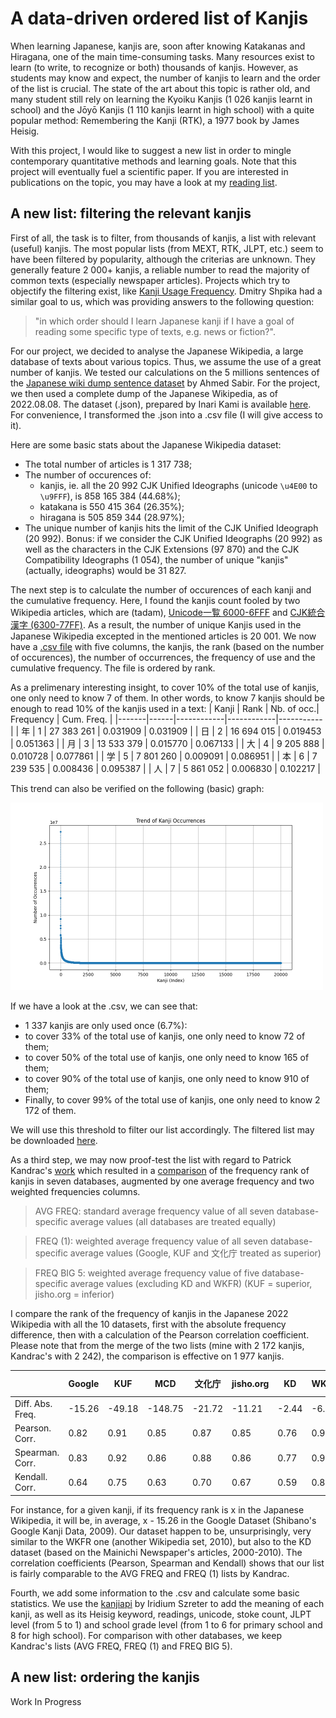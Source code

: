 # A data-driven ordered list of Kanjis

When learning Japanese, kanjis are, soon after knowing Katakanas and Hiragana, one of the main time-consuming tasks. Many resources exist to learn (to write, to recognize or both) thousands of kanjis. However, as students may know and expect, the number of kanjis to learn and the order of the list is crucial. The state of the art about this topic is rather old, and many student still rely on learning the Kyoiku Kanjis (1 026 kanjis learnt in school) and the Jōyō Kanjis (1 110 kanjis learnt in high school) with a quite popular method: Remembering the Kanji (RTK), a 1977 book by James Heisig.

With this project, I would like to suggest a new list in order to mingle contemporary quantitative methods and learning goals. Note that this project will eventually fuel a scientific paper. If you are interested in publications on the topic, you may have a look at my [reading list](https://paperpile.com/shared/K-Kanji-f_misjmpWDUatUprdI4VzbQ).

## A new list: filtering the relevant kanjis

First of all, the task is to filter, from thousands of kanjis, a list with relevant (useful) kanjis. The most popular lists (from MEXT, RTK, JLPT, etc.) seem to have been filtered by popularity, although the criterias are unknown. They generally feature 2 000+ kanjis, a reliable number to read the majority of common texts (especially newspaper articles). Projects which try to objectify the filtering exist, like [Kanji Usage Frequency](https://scriptin.github.io/kanji-frequency/). Dmitry Shpika had a similar goal to us, which was providing answers to the following question: 
> "in which order should I learn Japanese kanji if I have a goal of reading some specific type of texts, e.g. news or fiction?".

For our project, we decided to analyse the Japanese Wikipedia, a large database of texts about various topics. Thus, we assume the use of a great number of kanjis. We tested our calculations on the 5 millions sentences of the [Japanese wiki dump sentence dataset](https://huggingface.co/datasets/AhmedSSabir/Japanese-wiki-dump-sentence-dataset) by Ahmed Sabir. For the project, we then used a complete dump of the Japanese Wikipedia, as of 2022.08.08. The dataset (.json), prepared by Inari Kami is available [here](https://huggingface.co/datasets/inarikami/wikipedia-japanese). For convenience, I transformed the .json into a .csv file (I will give access to it). 

Here are some basic stats about the Japanese Wikipedia dataset: 
- The total number of articles is 1 317 738;
- The number of occurences of:
  - kanjis, ie. all the 20 992 CJK Unified Ideographs (unicode `\u4E00` to `\u9FFF`), is 858 165 384 (44.68%);
  - katakana is 550 415 364 (26.35%);
  - hiragana is 505 859 344 (28.97%);
- The unique number of kanjis hits the limit of the CJK Unified Ideograph (20 992). 
Bonus: if we consider the CJK Unified Ideographs (20 992) as well as the characters in the CJK Extensions (97 870) and the CJK Compatibility Ideographs (1 054), the number of unique "kanjis" (actually, ideographs) would be 31 827.

The next step is to calculate the number of occurences of each kanji and the cumulative frequency. Here, I found the kanjis count fooled by two Wikipedia articles, which are (tadam), [Unicode一覧 6000-6FFF](https://ja.wikipedia.org/wiki/Unicode%E4%B8%80%E8%A6%A7_6000-6FFF) and [CJK統合漢字 (6300-77FF)](https://ja.wikipedia.org/wiki/CJK%E7%B5%B1%E5%90%88%E6%BC%A2%E5%AD%97_(6300-77FF)). As a result, the number of unique Kanjis used in the Japanese Wikipedia excepted in the mentioned articles is 20 001. We now have a [.csv file](https://github.com/jeremiepoiroux/kanji-list/blob/main/japanese_wikipedia_2022_kanjis_count.csv) with five columns, the kanjis, the rank (based on the number of occurences), the number of occurrences, the frequency of use and the cumulative frequency. The file is ordered by rank.

As a prelimenary interesting insight, to cover 10% of the total use of kanjis, one only need to know 7 of them. In other words, to know 7 kanjis should be enough to read 10% of the kanjis used in a text:
| Kanji | Rank | Nb. of occ.| Frequency | Cum. Freq. |
|-------|------|------------|------------|-----------|
| 年    | 1    | 27 383 261 | 0.031909   | 0.031909  |
| 日    | 2    | 16 694 015 | 0.019453   | 0.051363  |
| 月    | 3    | 13 533 379 | 0.015770   | 0.067133  |
| 大    | 4    | 9 205 888  | 0.010728   | 0.077861  |
| 学    | 5    | 7 801 260  | 0.009091   | 0.086951  |
| 本    | 6    | 7 239 535  | 0.008436   | 0.095387  |
| 人    | 7    | 5 861 052  | 0.006830   | 0.102217  |

This trend can also be verified on the following (basic) graph:

<img src="https://github.com/jeremiepoiroux/kanji-list/blob/main/kanji_trend.png" alt="Kanji Occurrences Trend" width="500">

If we have a look at the .csv, we can see that:
- 1 337 kanjis are only used once (6.7%):
- to cover 33% of the total use of kanjis, one only need to know 72 of them;
- to cover 50% of the total use of kanjis, one only need to know 165 of them;
- to cover 90% of the total use of kanjis, one only need to know 910 of them;
- Finally, to cover 99% of the total use of kanjis, one only need to know 2 172 of them.

We will use this threshold to filter our list accordingly. The filtered list may be downloaded [here](https://github.com/jeremiepoiroux/kanji-list/blob/main/japanese_wikipedia_2022_kanjis_count_99.csv).

As a third step, we may now proof-test the list with regard to Patrick Kandrac's [work](https://www.japanesestudies.org.uk/ejcjs/vol22/iss2/kandrac.html) which resulted in a [comparison](https://www.reddit.com/r/LearnJapanese/comments/rji33t/ultimate_kanji_frequency_list/) of the frequency rank of kanjis in seven databases, augmented by one average frequency and two weighted frequencies columns. 

> AVG FREQ: standard average frequency value of all seven database-specific average values (all databases are treated equally)

> FREQ (1):	weighted average frequency value of all seven database-specific average values (Google, KUF and 文化庁 treated as superior)

> FREQ BIG 5:	weighted average frequency value of five database-specific average values (excluding KD and WKFR) (KUF = superior, jisho.org = inferior)

I compare the rank of the frequency of kanjis in the Japanese 2022 Wikipedia with all the 10 datasets, first with the absolute frequency difference, then with a calculation of the Pearson correlation coefficient. Please note that from the merge of the two lists (mine with 2 172 kanjis, Kandrac's with 2 242), the comparison is effective on 1 977 kanjis. 


|        | Google | KUF   | MCD    | 文化庁  | jisho.org | KD   | WKFR | AVG FREQ | FREQ (1) | FREQ BIG 5 |
|--------|--------|-------|--------|--------|-----------|------|------|----------|----------|------------|
| Diff. Abs. Freq. | -15.26 | -49.18| -148.75| -21.72 | -11.21    | -2.44| -6.51| -36.44   | -34.17   | -53.07     |
| Pearson. Corr. | 0.82   | 0.91  | 0.85   | 0.87   | 0.85      | 0.76 | 0.96 | 0.91     | 0.91     | 0.89       |
| Spearman. Corr. | 0.83   | 0.92  | 0.86   | 0.88   | 0.86      | 0.77 | 0.96 | 0.91     | 0.91     | 0.90       |
| Kendall. Corr. | 0.64   | 0.75  | 0.63   | 0.70   | 0.67      | 0.59 | 0.86 | 0.74     | 0.74     | 0.72       |

For instance, for a given kanji, if its frequency rank is x in the Japanese Wikipedia, it will be, in average, x - 15.26 in the Google Dataset (Shibano's Google Kanji Data, 2009). Our dataset happen to be, unsurprisingly, very similar to the WKFR one (another Wikipedia set, 2010), but also to the KD dataset (based on the Mainichi Newspaper's articles, 2000-2010). The correlation coefficients (Pearson, Spearman and Kendall) shows that our list is fairly comparable to the AVG FREQ and FREQ (1) lists by Kandrac. 

Fourth, we add some information to the .csv and calculate some basic statistics. We use the [kanjiapi](https://kanjiapi.dev/) by Iridium Szreter to add the meaning of each kanji, as well as its Heisig keyword, readings, unicode, stoke count, JLPT level (from 5 to 1) and school grade level (from 1 to 6 for primary school and 8 for high school). For comparison with other databases, we keep Kandrac's lists (AVG FREQ, FREQ (1) and FREQ BIG 5).



## A new list: ordering the kanjis

Work In Progress
